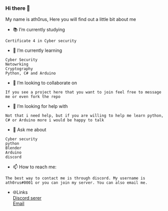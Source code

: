 ### Hi there 👋
My name is ath0rus, Here you will find out a little bit about me

- 📚 I’m currently studying 
```
Certificate 4 in Cyber security
```
- 🌱 I’m currently learning
```
Cyber Security
Netowrking
Cryptography
Python, C# and Arduino
```
- 👯 I’m looking to collaborate on 
```
If you see a project here that you want to join feel free to message me or even fork the repo
```
- 🤔 I’m looking for help with 
```
Not that i need help, but if you are willing to help me learn python, C# or Arduino more i would be happy to talk
```
- 💬 Ask me about
```
Cyber security
python
Blender
Arduino
discord
```
- 📫 How to reach me: 
```
The best way to contact me is through discord. My username is ath0rus#0001 or you can join my server. You can also email me.
```
<!--- ⚡ Fun fact: ... -->

- 🌐Links\
[Discord serer](http://discord.ath0rus.com)\
[Email](mailto:ath0rus117@gmail.com)